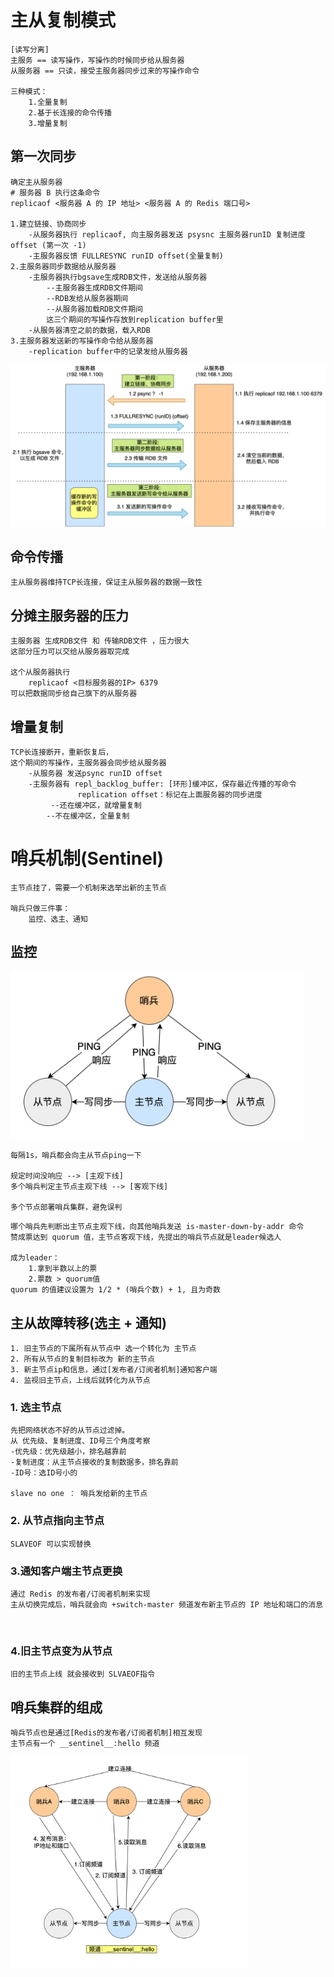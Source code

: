 # 主从复制模式

```
[读写分离]
主服务 == 读写操作，写操作的时候同步给从服务器
从服务器 == 只读，接受主服务器同步过来的写操作命令

三种模式：
    1.全量复制
    2.基于长连接的命令传播
    3.增量复制
```

## 第一次同步

```
确定主从服务器
# 服务器 B 执行这条命令
replicaof <服务器 A 的 IP 地址> <服务器 A 的 Redis 端口号>

1.建立链接、协商同步
    -从服务器执行 replicaof, 向主服务器发送 psysnc 主服务器runID 复制进度 offset (第一次 -1)
    -主服务器反馈 FULLRESYNC runID offset(全量复制)
2.主服务器同步数据给从服务器
    -主服务器执行bgsave生成RDB文件，发送给从服务器
        --主服务器生成RDB文件期间
        --RDB发给从服务器期间
        --从服务器加载RDB文件期间
        这三个期间的写操作存放到replication buffer里
    -从服务器清空之前的数据，载入RDB
3.主服务器发送新的写操作命令给从服务器
    -replication buffer中的记录发给从服务器
```

![ea4f7e86baf2435af3999e5cd38b6a26.png](https://raw.githubusercontent.com/TravisL24/pic-repo/main/picGo/2022/07/31/20220731154940.png)

## 命令传播

```
主从服务器维持TCP长连接，保证主从服务器的数据一致性
```

## 分摊主服务器的压力

```
主服务器 生成RDB文件 和 传输RDB文件 ，压力很大
这部分压力可以交给从服务器取完成

这个从服务器执行
    replicaof <目标服务器的IP> 6379
可以把数据同步给自己旗下的从服务器
```

## 增量复制

```
TCP长连接断开，重新恢复后，
这个期间的写操作，主服务器会同步给从服务器
    -从服务器 发送psync runID offset
    -主服务器有 repl_backlog_buffer: [环形]缓冲区，保存最近传播的写命令
               replication offset：标记在上面服务器的同步进度
         --还在缓冲区，就增量复制
        --不在缓冲区，全量复制
```

# 哨兵机制(Sentinel)

```
主节点挂了，需要一个机制来选举出新的主节点

哨兵只做三件事：
    监控、选主、通知
```

## 监控

<img title="" src="https://raw.githubusercontent.com/TravisL24/pic-repo/main/picGo/2022/07/31/20220731161803.png" alt="26f88373d8454682b9e0c1d4fd1611b4.png" width="469" data-align="center">

```
每隔1s，哨兵都会向主从节点ping一下

规定时间没响应 --> [主观下线]
多个哨兵判定主节点主观下线 --> [客观下线]

多个节点部署哨兵集群，避免误判
```

```
哪个哨兵先判断出主节点主观下线，向其他哨兵发送 is-master-down-by-addr 命令
赞成票达到 quorum 值，主节点客观下线，先提出的哨兵节点就是leader候选人

成为leader：
    1.拿到半数以上的票
    2.票数 > quorum值
quorum 的值建议设置为 1/2 * (哨兵个数) + 1, 且为奇数
```

## 主从故障转移(选主 + 通知)

```
1. 旧主节点的下属所有从节点中 选一个转化为 主节点
2. 所有从节点的复制目标改为 新的主节点
3. 新主节点ip和信息，通过[发布者/订阅者机制]通知客户端
4. 监视旧主节点，上线后就转化为从节点
```

### 1. 选主节点

```
先把网络状态不好的从节点过滤掉。
从 优先级、复制进度、ID号三个角度考察
-优先级：优先级越小，排名越靠前
-复制进度：从主节点接收的复制数据多，排名靠前
-ID号：选ID号小的

slave no one ： 哨兵发给新的主节点
```

### 2. 从节点指向主节点

```
SLAVEOF 可以实现替换
```

### 3.通知客户端主节点更换

```
通过 Redis 的发布者/订阅者机制来实现
主从切换完成后，哨兵就会向 +switch-master 频道发布新主节点的 IP 地址和端口的消息
```

<img title="" src="https://cdn.xiaolincoding.com/gh/xiaolincoder/redis/%E5%93%A8%E5%85%B5/%E5%93%A8%E5%85%B5%E9%A2%91%E9%81%93.webp" alt="" width="481" data-align="center">

### 4.旧主节点变为从节点

```
旧的主节点上线 就会接收到 SLVAEOF指令
```

## 哨兵集群的组成

```
哨兵节点也是通过[Redis的发布者/订阅者机制]相互发现
主节点有一个 __sentinel__:hello 频道
```

<img title="" src="https://raw.githubusercontent.com/TravisL24/pic-repo/main/picGo/2022/07/31/20220731205758.png" alt="a6286053c6884cf58bf397d01674fe80.png" width="381" data-align="center">

